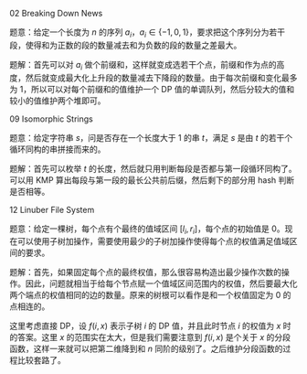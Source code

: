 02 Breaking Down News

题意：给定一个长度为 $n$ 的序列 $a_i$，$a_i \in \{-1,0,1\}$，要求把这个序列分为若干段，使得和为正数的段的数量减去和为负数的段的数量之差最大。

题解：首先可以对 $a_i$ 做个前缀和，这样就变成选若干个点，前缀和作为点的高度，然后就变成最大化上升段的数量减去下降段的数量。由于每次前缀和变化最多为 $1$，所以可以对每个前缀和的值维护一个 DP 值的单调队列，然后分较大的值和较小的值维护两个堆即可。



09 Isomorphic Strings

题意：给定字符串 $s$，问是否存在一个长度大于 $1$ 的串 $t$，满足 $s$ 是由 $t$ 的若干个循环同构的串拼接而来的。

题解：首先可以枚举 $t$ 的长度，然后就只用判断每段是否都与第一段循环同构了。可以用 KMP 算出每段与第一段的最长公共前后缀，然后剩下的部分用 hash 判断是否相等。



12 Linuber File System

题意：给定一棵树，每个点有个最终的值域区间 $[l_i,r_i]$，每个点的初始值是 $0$。现在可以使用子树加操作，需要使用最少的子树加操作使得每个点的权值满足值域区间的要求。

题解：首先，如果固定每个点的最终权值，那么很容易构造出最少操作次数的操作。因此，问题就相当于给每个节点赋一个值域区间范围内的权值，然后要最大化两个端点的权值相同的边的数量。原来的树根可以看作是和一个权值固定为 $0$ 的点相连的。

这里考虑直接 DP，设 $f(i, x)$ 表示子树 $i$ 的 DP 值，并且此时节点 $i$ 的权值为 $x$ 时的答案。这里 $x$ 的范围实在太大，但是我们需要注意到 $f(i,x)$ 是个关于 $x$ 的分段函数，这样一来就可以把第二维降到和 $n$ 同阶的级别了。之后维护分段函数的过程比较套路了。